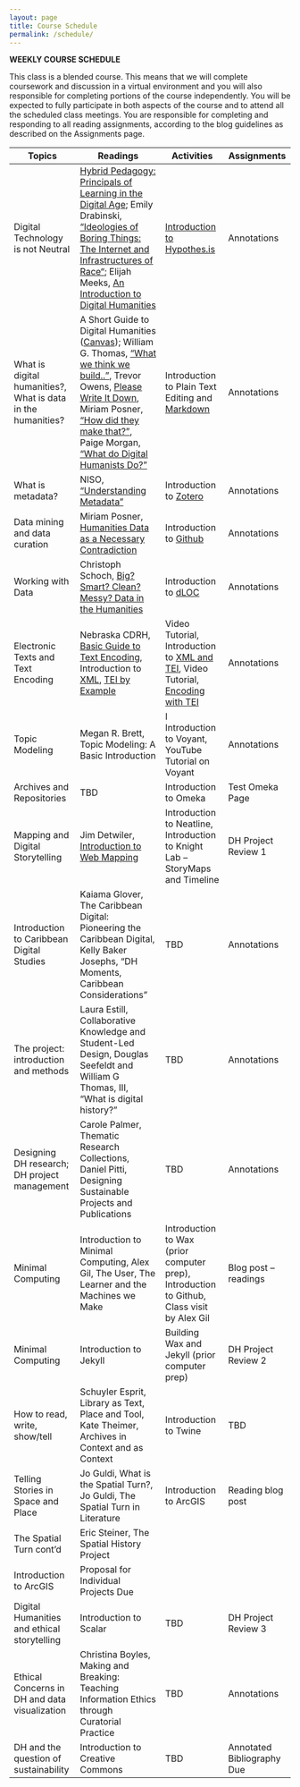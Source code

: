 ```yaml
---
layout: page
title: Course Schedule
permalink: /schedule/
---
```


__WEEKLY COURSE SCHEDULE__

This class is a blended course. This means that we will complete coursework and discussion in a virtual environment and you will also responsible for completing portions of the course independently. You will be expected to fully participate in both aspects of the course and to attend all the scheduled class meetings.  You are responsible for completing and responding to all reading assignments, according to the blog guidelines as described on the Assignments page.

|	Topics  |	Readings  |	Activities | Assignments |
| ------------ |  ---------- |  ----------- |    ---------- |
| Digital Technology is not Neutral | [Hybrid Pedagogy: Principals of Learning in the Digital Age](https://hybridpedagogy.org/bill-rights-principles-learning-digital-age/); Emily Drabinski, [“Ideologies of Boring Things: The Internet and Infrastructures of Race“](https://lareviewofbooks.org/article/ideologies-of-boring-things-the-internet-and-infrastructures-of-race/); Elijah Meeks, [An Introduction to Digital Humanities](https://youtu.be/AvZToQSX244) | [Introduction to Hypothes.is](https://web.hypothes.is/)| Annotations |
| What is digital humanities?, What is data in the humanities? | A Short Guide to Digital Humanities ([Canvas](https://canvas.instructure.com/courses/5325378Canvas)); William G. Thomas, [“What we think we build..”](http://journalofdigitalhumanities.org/1-1/what-we-think-we-will-build-and-what-we-build-in-digital-humanities-by-will-thomas/), Trevor Owens, [Please Write It Down](http://journalofdigitalhumanities.org/1-1/please-write-it-down-by-trevor-owens/), Miriam Posner, [“How did they make that?”](http://miriamposner.com/blog/how-did-they-make-that/), Paige Morgan, [“What do Digital Humanists Do?”](https://schuyleresprit.com/his115/wp-content/uploads/2021/09/What-do-digital-humanists-do.pdf) | Introduction to Plain Text Editing and [Markdown](https://programminghistorian.org/en/lessons/getting-started-with-markdown) | Annotations |
| What is metadata? | NISO, [“Understanding Metadata”](https://www.lter.uaf.edu/metadata_files/UnderstandingMetadata.pdf) | Introduction to [Zotero](https://www.zotero.org/) | Annotations |
| Data mining and data curation | Miriam Posner, [Humanities Data as a Necessary Contradiction](http://miriamposner.com/blog/humanities-data-a-necessary-contradiction/) | Introduction to [Github](https://github.com/) | Annotations |
| Working with Data | Christoph Schoch, [Big? Smart? Clean? Messy? Data in the Humanities](http://journalofdigitalhumanities.org/2-3/big-smart-clean-messy-data-in-the-humanities/) | Introduction to [dLOC](https://dloc.com/) | Annotations |
| Electronic Texts and Text Encoding | Nebraska CDRH, [Basic Guide to Text Encoding](https://cdrh.unl.edu/articles/basicguide), Introduction to [XML](https://tei-c.org/release/doc/tei-p5-doc/en/html/SG.html), [TEI by Example](https://teibyexample.org/tests/TBED02v00.htm) | Video Tutorial, Introduction to [XML and TEI](https://app.vidgrid.com/view/CvNo3N6ZI9Ey/?sr=vNo00R), Video Tutorial, [Encoding with TEI](https://app.vidgrid.com/view/Oe9Imd6VRiwF/?sr=QVuM6E) | Annotations |
| Topic Modeling |	Megan R. Brett, Topic Modeling: A Basic Introduction | I Introduction to Voyant, YouTube Tutorial on Voyant | Annotations |
| Archives and Repositories | TBD | Introduction to Omeka | Test Omeka Page |
| Mapping and Digital Storytelling | Jim Detwiler, [Introduction to Web Mapping](https://web.archive.org/web/20100731081233/https://www.e-education.psu.edu/geog863/book/export/html/1904) | Introduction to Neatline, 	Introduction to Knight Lab – StoryMaps and Timeline | DH Project Review 1 |
| Introduction to Caribbean Digital Studies |	Kaiama Glover, The Caribbean Digital: Pioneering the Caribbean Digital, Kelly Baker Josephs, “DH Moments, Caribbean Considerations” | TBD | Annotations |
| The project: introduction and methods | Laura Estill, Collaborative Knowledge and Student-Led Design, Douglas Seefeldt and William G Thomas, III, “What is digital history?” | TBD | Annotations |
| Designing DH research; DH project management | Carole Palmer, Thematic Research Collections, Daniel Pitti, Designing Sustainable Projects and Publications | TBD | Annotations |
| Minimal Computing	| Introduction to Minimal Computing,  Alex Gil, The User, The Learner and the Machines we Make | Introduction to Wax (prior computer prep), Introduction to Github, Class visit by Alex Gil |Blog post – readings |
| Minimal Computing | Introduction to Jekyll | Building Wax and Jekyll (prior computer prep) | DH Project Review 2 |
| How to read, write, show/tell | Schuyler Esprit, Library as Text, Place and Tool, Kate Theimer, Archives in Context and as Context | Introduction to Twine | TBD |
| Telling Stories in Space and Place |	Jo Guldi, What is the Spatial Turn?, Jo Guldi, The Spatial Turn in Literature | Introduction to ArcGIS	|Reading blog post |
| The Spatial Turn cont’d |	Eric Steiner, The Spatial History Project |
Introduction to ArcGIS	| Proposal for Individual Projects Due |
| Digital Humanities and ethical storytelling | Introduction to Scalar	| TBD | 	DH Project Review 3 |
| Ethical Concerns in DH and data visualization| Christina Boyles, Making and Breaking: Teaching Information Ethics through Curatorial Practice |	TBD | Annotations |
| DH and the question of sustainability	| Introduction to Creative Commons	| TBD | 	Annotated Bibliography Due |

